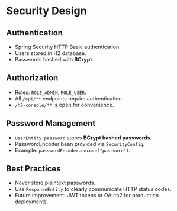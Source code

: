 # Security Design

## Authentication

- Spring Security HTTP Basic authentication.
- Users stored in H2 database.
- Passwords hashed with **BCrypt**.

## Authorization

- Roles: `ROLE_ADMIN`, `ROLE_USER`.
- All `/api/**` endpoints require authentication.
- `/h2-console/**` is open for convenience.

## Password Management

- `UserEntity.password` stores **BCrypt hashed passwords**.
- PasswordEncoder bean provided via `SecurityConfig`.
- Example: `passwordEncoder.encode("password")`.

## Best Practices

- Never store plaintext passwords.
- Use `ResponseEntity` to clearly communicate HTTP status codes.
- Future improvement: JWT tokens or OAuth2 for production deployments.
